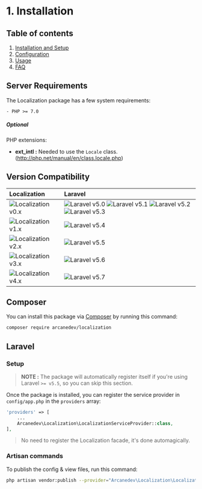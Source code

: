 # 1. Installation

## Table of contents

  1. [Installation and Setup](1-Installation-and-Setup.md)
  2. [Configuration](2-Configuration.md)
  3. [Usage](3-Usage.md)
  4. [FAQ](4-FAQ.md)
  
## Server Requirements

The Localization package has a few system requirements:

    - PHP >= 7.0

##### Optional

PHP extensions:

  * **ext_intl :** Needed to use the `Locale` class. (http://php.net/manual/en/class.locale.php)

## Version Compatibility

| Localization                           | Laravel                                                                                                             |
|:---------------------------------------|:--------------------------------------------------------------------------------------------------------------------|
| ![Localization v0.x][localization_0_x] | ![Laravel v5.0][laravel_5_0] ![Laravel v5.1][laravel_5_1] ![Laravel v5.2][laravel_5_2] ![Laravel v5.3][laravel_5_3] |
| ![Localization v1.x][localization_1_x] | ![Laravel v5.4][laravel_5_4]                                                                                        |
| ![Localization v2.x][localization_2_x] | ![Laravel v5.5][laravel_5_5]                                                                                        |
| ![Localization v3.x][localization_3_x] | ![Laravel v5.6][laravel_5_6]                                                                                        |
| ![Localization v4.x][localization_4_x] | ![Laravel v5.7][laravel_5_7]                                                                                        |

[laravel_5_0]:  https://img.shields.io/badge/v5.0-supported-brightgreen.svg?style=flat-square "Laravel v5.0"
[laravel_5_1]:  https://img.shields.io/badge/v5.1-supported-brightgreen.svg?style=flat-square "Laravel v5.1"
[laravel_5_2]:  https://img.shields.io/badge/v5.2-supported-brightgreen.svg?style=flat-square "Laravel v5.2"
[laravel_5_3]:  https://img.shields.io/badge/v5.3-supported-brightgreen.svg?style=flat-square "Laravel v5.3"
[laravel_5_4]:  https://img.shields.io/badge/v5.4-supported-brightgreen.svg?style=flat-square "Laravel v5.4"
[laravel_5_5]:  https://img.shields.io/badge/v5.5-supported-brightgreen.svg?style=flat-square "Laravel v5.5"
[laravel_5_6]:  https://img.shields.io/badge/v5.6-supported-brightgreen.svg?style=flat-square "Laravel v5.6"
[laravel_5_7]:  https://img.shields.io/badge/v5.7-supported-brightgreen.svg?style=flat-square "Laravel v5.7"

[localization_0_x]: https://img.shields.io/badge/version-0.*-blue.svg?style=flat-square "Localization v0.*"
[localization_1_x]: https://img.shields.io/badge/version-1.*-blue.svg?style=flat-square "Localization v1.*"
[localization_2_x]: https://img.shields.io/badge/version-2.*-blue.svg?style=flat-square "Localization v2.*"
[localization_3_x]: https://img.shields.io/badge/version-3.*-blue.svg?style=flat-square "Localization v3.*"
[localization_4_x]: https://img.shields.io/badge/version-4.*-blue.svg?style=flat-square "Localization v4.*"

## Composer

You can install this package via [Composer](http://getcomposer.org/) by running this command: 

```bash
composer require arcanedev/localization
```

## Laravel

### Setup

> **NOTE :** The package will automatically register itself if you're using Laravel `>= v5.5`, so you can skip this section.

Once the package is installed, you can register the service provider in `config/app.php` in the `providers` array:

```php
'providers' => [
    ...
    Arcanedev\Localization\LocalizationServiceProvider::class,
],
```

> No need to register the Localization facade, it's done automagically.

### Artisan commands

To publish the config &amp; view files, run this command:

```bash
php artisan vendor:publish --provider="Arcanedev\Localization\LocalizationServiceProvider"
```
